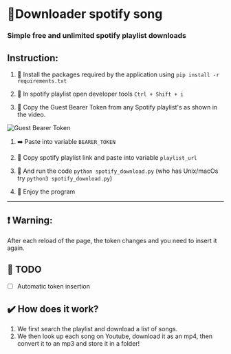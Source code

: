 # :musical_note:**Downloader spotify song**

### Simple free and unlimited spotify playlist downloads 

## Instruction:

1. :open_file_folder: Install the packages required by the application using ```pip install -r requirements.txt```

2. :wrench: In spotify playlist open developer tools `Ctrl + Shift + i`

3. :key: Copy the Guest Bearer Token from any Spotify playlist's as shown in the video.

![Guest Bearer Token](token_baerer.gif)

1. :arrow_right: Paste into variable `BEARER_TOKEN `

2. :link: Copy spotify playlist link and paste into variable `playlist_url`

3. :running: And run the code `python spotify_download.py` (who has Unix/macOs try `python3 spotify_download.py`)

4. :tada: Enjoy the program

---

## :exclamation: **Warning**: 
After each reload of the page, the token changes and you need to insert it again.


## :bell: TODO

- [ ] Automatic token insertion

## :heavy_check_mark: How does it work?

1. We first search the playlist and download a list of songs.
2. We then look up each song on Youtube, download it as an mp4, then convert it to an mp3 and store it in a folder!
